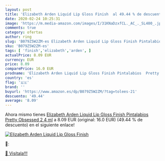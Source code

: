 ```yaml
---
layout: post
title: 'Elizabeth Arden Liquid Lip Gloss Finish  al 49.44 % de descuento'
date: 2020-02-24 10:25:31
image: 'https://m.media-amazon.com/images/I/31KNaDzxfCL._AC_._SL400_.jpg'
comments: true
category: ofertas
author: ring
slug: 'B079Z5W2ZM-es Elizabeth Arden Liquid Lip Gloss Finish Pintalabios Pretty...'
sku: 'B079Z5W2ZM-es'
tags: [ 'finish','elizabeth','arden', ]
actualPrice: 8.09 EUR
currency: EUR
price: 8.09
comparePrice: 16.0 EUR
prodname: 'Elizabeth Arden Liquid Lip Gloss Finish Pintalabios  Pretty Obsessed  2 4 ml'
country: 'es'
flag: '🇪🇸'
brand: ''
buyurl: 'https://www.amazon.es/dp/B079Z5W2ZM/?tag=tolees-21'
descuento: '49.44'
average: '8.09'
---
```


Ahora mismo tienes [Elizabeth Arden Liquid Lip Gloss Finish Pintalabios  Pretty Obsessed  2 4 ml](https://www.amazon.es/dp/B079Z5W2ZM/?tag=tolees-21) a 8.09 EUR (original: 16.0 EUR) (49.44 %  de descuento) en el siguiente enlace!

[![Elizabeth Arden Liquid Lip Gloss Finish ](https://m.media-amazon.com/images/I/31KNaDzxfCL._AC_._SL400_.jpg)](https://www.amazon.es/dp/B079Z5W2ZM/?tag=tolees-21)

🔎:


[🛒 Visítala!!!](https://www.amazon.es/dp/B079Z5W2ZM/?tag=tolees-21)
